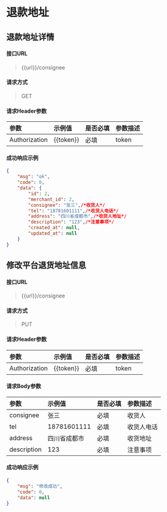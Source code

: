 # 退款地址

## 退款地址详情

#### 接口URL
> {{url}}/consignee

#### 请求方式
> GET

#### 请求Header参数

| 参数        | 示例值   | 是否必填   |  参数描述  |
| :--------   | :-----  | :-----  | :----  |
| Authorization     | {{token}} |  必填 | token |


#### 成功响应示例
```json
{
	"msg": "ok",
	"code": 0,
	"data": {
		"id": 2,
		"merchant_id": 2,
		"consignee": "张三",/*收货人*/
		"tel": "18781601111",/*收货人电话*/
		"address": "四川省成都市",/*收货人地址*/
		"description": "123",/*注意事项*/
		"created_at": null,
		"updated_at": null
	}
}
```



## 修改平台退货地址信息

#### 接口URL
> {{url}}/consignee

#### 请求方式
> PUT

#### 请求Header参数

| 参数        | 示例值   | 是否必填   |  参数描述  |
| :--------   | :-----  | :-----  | :----  |
| Authorization     | {{token}} |  必填 | token |

#### 请求Body参数

| 参数        | 示例值   | 是否必填   |  参数描述  |
| :--------   | :-----  | :-----  | :----  |
| consignee     | 张三 |  必填 | 收货人 |
| tel     | 18781601111 |  必填 | 收货人电话 |
| address     | 四川省成都市 |  必填 | 收货地址 |
| description     | 123 |  必填 | 注意事项 |

#### 成功响应示例
```json
{
	"msg": "修改成功",
	"code": 0,
	"data": null
}
```